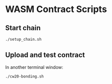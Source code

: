 # WASM Contract Scripts

## Start chain

```sh
./setup_chain.sh
```

## Upload and test contract

In another terminal window:

```sh
./cw20-bonding.sh
```
